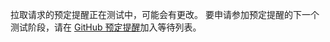 拉取请求的预定提醒正在测试中，可能会有更改。 要申请参加预定提醒的下一个测试阶段，请在 [GitHub 预定提醒](https://github.com/features/reminders/signup)加入等待列表。
